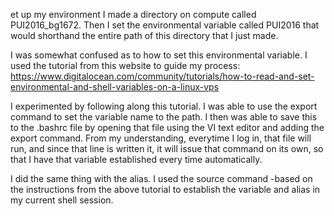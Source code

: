 et up my environment I made a directory on compute called PUI2016_bg1672. Then I set the environmental variable called PUI2016 that would shorthand the entire path of this directory that I just made.

I was somewhat confused as to how to set this environmental variable.  I used the tutorial from this website to guide my process: https://www.digitalocean.com/community/tutorials/how-to-read-and-set-environmental-and-shell-variables-on-a-linux-vps

I experimented by following along this tutorial.  I was able to use the export command to set the variable name to the path.  I then was able to save this to the .bashrc file by opening that file using the VI text editor and adding the export command.  From my understanding, everytime I log in, that file will run, and since that line is written it, it will issue that command on its own, so that I have that variable established every time automatically.

I did the same thing with the alias.  I used the source command -based on the instructions from the above tutorial to establish the variable and alias in my current shell session.
